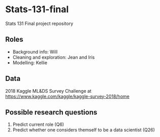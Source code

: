 # Stats-131-final
Stats 131 Final project repository

## Roles
- Background info: Will
- Cleaning and exploration: Jean and Iris
- Modelling: Kellie

## Data
2018 Kaggle ML&DS Survey Challenge at https://www.kaggle.com/kaggle/kaggle-survey-2018/home

## Possible research questions
1. Predict current role (Q6)
2. Predict whether one considers themself to be a data scientist (Q26)